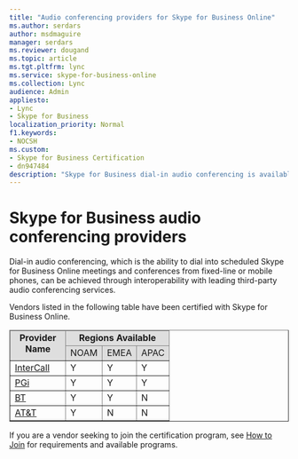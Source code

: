 ```yaml
---
title: "Audio conferencing providers for Skype for Business Online"
ms.author: serdars
author: msdmaguire
manager: serdars
ms.reviewer: dougand
ms.topic: article
ms.tgt.pltfrm: lync
ms.service: skype-for-business-online
ms.collection: Lync
audience: Admin
appliesto:
- Lync
- Skype for Business 
localization_priority: Normal
f1.keywords:
- NOCSH
ms.custom:
- Skype for Business Certification
- dn947484
description: "Skype for Business dial-in audio conferencing is available through third-party audio conferencing services."
---
```


# Skype for Business audio conferencing providers

Dial-in audio conferencing, which is the ability to dial into scheduled Skype for Business Online meetings and conferences from fixed-line or mobile phones, can be achieved through interoperability with leading third-party audio conferencing services.

Vendors listed in the following table have been certified with Skype for Business Online.

<table border="1" cellpadding="5" cellspacing="" class="grid">
	<colgroup>
		<col width="100" />
		<col />
		<col />
		<col />
	</colgroup>
	<thead>
		<tr bgcolor="#DEDEDE">
			<td align="center" rowspan="2" valign="top"><strong>Provider Name</strong></td>
			<td align="center" colspan="3" valign="top"><strong>Regions Available</strong></td>
		</tr>
		<tr bgcolor="#DEDEDE">
			<td>NOAM</td>
			<td>EMEA</td>
			<td>APAC</td>
		</tr>
	</thead>
	<tbody>
		<tr>
			<td><a href="http://www.intercall.com/services/unified-communication/office365-lyncOnline.php">InterCall</a></td>
			<td>Y</td>
			<td>Y</td>
			<td>Y</td>
		</tr>
		<tr>
			<td><a href="http://www.pgi.com/products/microsoft-lync-online/">PGi</a></td>
			<td>Y</td>
			<td>Y</td>
			<td>Y</td>
		</tr>
		<tr>
			<td><a href="http://www.btconferencing.com/products-and-services/bt-meetme-audio-conferencing/bt-conference-connect/">BT</a></td>
			<td>Y</td>
			<td>Y</td>
			<td>N</td>
		</tr>
		<tr>
			<td><a href="https://www.business.att.com/enterprise/Family/unified-communications/conferencing-servcies/">AT&amp;T</a></td>
			<td>Y</td>
			<td>N</td>
			<td>N</td>
		</tr>
	</tbody>
</table>

If you are a vendor seeking to join the certification program, see [How to Join](how-to-join.md) for requirements and available programs.

